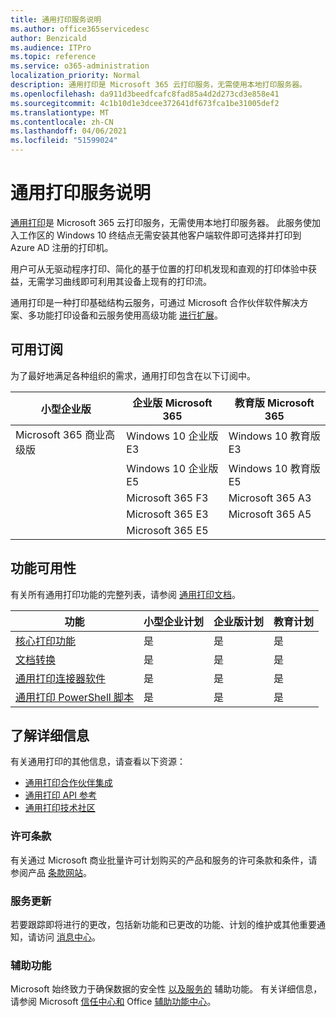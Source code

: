 ```yaml
---
title: 通用打印服务说明
ms.author: office365servicedesc
author: Benzicald
ms.audience: ITPro
ms.topic: reference
ms.service: o365-administration
localization_priority: Normal
description: 通用打印是 Microsoft 365 云打印服务，无需使用本地打印服务器。
ms.openlocfilehash: da911d3beedfcafc8fad85a4d2d273cd3e858e41
ms.sourcegitcommit: 4c1b10d1e3dcee372641df673fca1be31005def2
ms.translationtype: MT
ms.contentlocale: zh-CN
ms.lasthandoff: 04/06/2021
ms.locfileid: "51599024"
---
```

# <a name="universal-print-service-description"></a>通用打印服务说明

[通用打印](https://www.microsoft.com/microsoft-365/windows/universal-print)是 Microsoft 365 云打印服务，无需使用本地打印服务器。 此服务使加入工作区的 Windows 10 终结点无需安装其他客户端软件即可选择并打印到 Azure AD 注册的打印机。

用户可从无驱动程序打印、简化的基于位置的打印机发现和直观的打印体验中获益，无需学习曲线即可利用其设备上现有的打印流。

通用打印是一种打印基础结构云服务，可通过 Microsoft 合作伙伴软件解决方案、多功能打印设备和云服务使用高级功能 [进行扩展](/universal-print/fundamentals/universal-print-partner-integrations)。

## <a name="available-subscriptions"></a>可用订阅

为了最好地满足各种组织的需求，通用打印包含在以下订阅中。

| 小型企业版                 | 企业版 Microsoft 365     | 教育版 Microsoft 365 |
|--------------------------------|------------------------------|-------------------------|
| Microsoft 365 商业高级版 | Windows 10 企业版 E3     | Windows 10 教育版 E3 |
|                                | Windows 10 企业版 E5     | Windows 10 教育版 E5 |
|                                | Microsoft 365 F3             | Microsoft 365 A3        |
|                                | Microsoft 365 E3             | Microsoft 365 A5        |
|                                | Microsoft 365 E5             |                         |

## <a name="feature-availability"></a>功能可用性

有关所有通用打印功能的完整列表，请参阅 [通用打印文档](/universal-print/)。

| 功能                                  | 小型企业计划 | 企业版计划 | 教育计划 |
|------------------------------------------|----------------------|------------------|-----------------|
| [核心打印功能](/universal-print/)             | 是                  | 是              | 是             |
| [文档转换](/universal-print/fundamentals/universal-print-document-conversion)                  | 是                  | 是              | 是             |
| [通用打印连接器软件](/universal-print/fundamentals/universal-print-connector-overview)   | 是                  | 是              | 是             |
| [通用打印 PowerShell 脚本](/universal-print/fundamentals/universal-print-powershell) | 是                  | 是              | 是             |

## <a name="learn-more"></a>了解详细信息

有关通用打印的其他信息，请查看以下资源：

- [通用打印合作伙伴集成](/universal-print/fundamentals/universal-print-partner-integrations)
- [通用打印 API 参考](/graph/universal-print-concept-overview)
- [通用打印技术社区](https://techcommunity.microsoft.com/t5/universal-print/ct-p/UniversalPrint)

### <a name="licensing-terms"></a>许可条款

有关通过 Microsoft 商业批量许可计划购买的产品和服务的许可条款和条件，请参阅产品 [条款网站](https://www.microsoft.com/licensing/terms/)。 

### <a name="service-updates"></a>服务更新

若要跟踪即将进行的更改，包括新功能和已更改的功能、计划的维护或其他重要通知，请访问 [消息中心](/microsoft-365/admin/manage/message-center)。

### <a name="accessibility"></a>辅助功能

Microsoft 始终致力于确保数据的安全性 [以及服务的](https://www.microsoft.com/trust-center/compliance/accessibility) 辅助功能。 有关详细信息，请参阅 Microsoft [信任中心和](https://www.microsoft.com/trust-center) Office [辅助功能中心](https://support.microsoft.com/topic/office-accessibility-center-resources-for-people-with-disabilities-ecab0fcf-d143-4fe8-a2ff-6cd596bddc6d)。